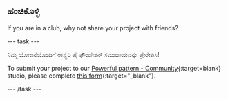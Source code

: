 ## ಹಂಚಿಕೊಳ್ಳಿ

If you are in a club, why not share your project with friends?

--- task ---

ನಿಮ್ಮ ಯೋಜನೆಯೊಂದಿಗೆ ರಾಸ್ಪ್ಬೆರಿ ಪೈ ಫೌಂಡೇಶನ್ ಸಮುದಾಯವನ್ನು ಪ್ರೇರೇಪಿಸಿ!

To submit your project to our [Powerful pattern - Community](https://wke.lt/w/s/yyNPQT){:target=blank} studio, please complete [this form](https://form.raspberrypi.org/f/community-project-submissions){:target="_blank"}.

--- /task ---
